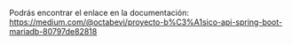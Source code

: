 Podrás encontrar el enlace en la documentación:
https://medium.com/@octabevi/proyecto-b%C3%A1sico-api-spring-boot-mariadb-80797de82818
